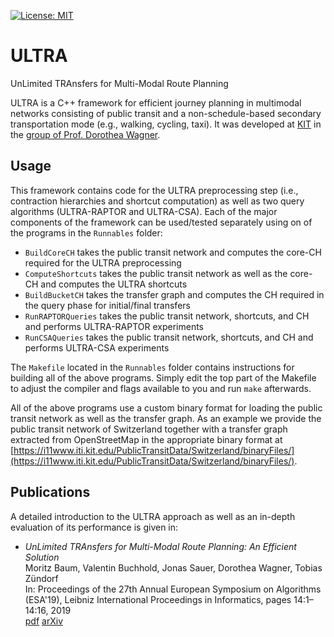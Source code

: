 [![License: MIT](https://img.shields.io/badge/License-MIT-yellow.svg)](https://opensource.org/licenses/MIT)

# ULTRA
UnLimited TRAnsfers for Multi-Modal Route Planning

ULTRA is a C++ framework for efficient journey planning in multimodal networks consisting of public transit and a non-schedule-based secondary transportation mode (e.g., walking, cycling, taxi). It was developed at [KIT](https://www.kit.edu) in the [group of Prof. Dorothea Wagner](https://i11www.iti.kit.edu/).

## Usage

This framework contains code for the ULTRA preprocessing step (i.e., contraction hierarchies and shortcut computation) as well as two query algorithms (ULTRA-RAPTOR and ULTRA-CSA). Each of the major components of the framework can be used/tested separately using on of the programs in the ``Runnables`` folder:

* ``BuildCoreCH`` takes the public transit network and computes the core-CH required for the ULTRA preprocessing
* ``ComputeShortcuts`` takes the public transit network as well as the core-CH and computes the ULTRA shortcuts
* ``BuildBucketCH`` takes the transfer graph and computes the CH required in the query phase for initial/final transfers
* ``RunRAPTORQueries`` takes the public transit network, shortcuts, and CH and performs ULTRA-RAPTOR experiments
* ``RunCSAQueries`` takes the public transit network, shortcuts, and CH and performs ULTRA-CSA experiments

The ``Makefile`` located in the ``Runnables`` folder contains instructions for building all of the above programs. Simply edit the top part of the Makefile to adjust the compiler and flags available to you and run ``make`` afterwards.

All of the above programs use a custom binary format for loading the public transit network as well as the transfer graph. As an example we provide the public transit network of Switzerland together with a transfer graph extracted from OpenStreetMap in the appropriate binary format at [https://i11www.iti.kit.edu/PublicTransitData/Switzerland/binaryFiles/](https://i11www.iti.kit.edu/PublicTransitData/Switzerland/binaryFiles/). 

## Publications

A detailed introduction to the ULTRA approach as well as an in-depth evaluation of its performance is given in:

* *UnLimited TRAnsfers for Multi-Modal Route Planning: An Efficient Solution*  
  Moritz Baum, Valentin Buchhold, Jonas Sauer, Dorothea Wagner, Tobias Zündorf  
  In: Proceedings of the 27th Annual European Symposium on Algorithms (ESA'19), Leibniz International Proceedings in Informatics, pages 14:1–14:16, 2019  
  [pdf](https://drops.dagstuhl.de/opus/volltexte/2019/11135/pdf/LIPIcs-ESA-2019-14.pdf) [arXiv](https://arxiv.org/abs/1906.04832)
